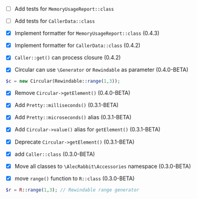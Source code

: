- [ ] Add tests for `MemoryUsageReport::class`
- [ ] Add tests for `CallerData::class`
- [x] Implement formatter for `MemoryUsageReport::class` (0.4.3)
- [x] Implement formatter for `CallerData::class` (0.4.2)
- [x] `Caller::get()` can process closure (0.4.2)

- [x] Circular can use `\Generator` or `Rewindable` as parameter (0.4.0-BETA) 
```php
$c = new Circular(Rewindable::range(1,3));
```
- [x] Remove `Circular->getElement()` (0.4.0-BETA)

- [x] Add `Pretty::milliseconds()` (0.3.1-BETA)
- [x] Add `Pretty::microseconds()` alias (0.3.1-BETA)
- [x] Add `Circular->value()` alias for `getElement()` (0.3.1-BETA)
- [x] Deprecate `Circular->getElement()` (0.3.1-BETA)


- [x] add `Caller::class` (0.3.0-BETA)
- [x] Move all classes to `\AlecRabbit\Accessories` namespace (0.3.0-BETA) 

- [x] move `range()` function to `R::class` (0.3.0-BETA)
```php
$r = R::range(1,3); // Rewindable range generator
```
